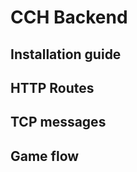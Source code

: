 # CCH Backend

## **Installation guide**

## **HTTP Routes**

## **TCP messages**

## **Game flow**
